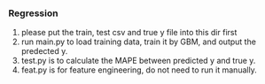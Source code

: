 ### Regression
1. please put the train, test csv and true y file into this dir first
2. run main.py to load training data, train it by GBM, and output the predected y.
3. test.py is to calculate the MAPE between predicted y and true y.
4. feat.py is for feature engineering, do not need to run it manually.
